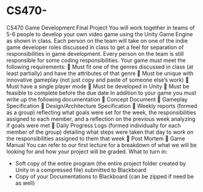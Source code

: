 # CS470-

CS470 Game Development Final Project
You will work together in teams of 5-6 people to develop your own video game using the Unity Game Engine
as shown in class. Each person on the team will take on one of the indie game developer roles discussed in class
to get a feel for separation of responsibilities in game development. Every person on the team is still responsible
for some coding responsibilities.
Your game must meet the following requirements:
 Must fit one of the genres discussed in class (at least partially) and have the attributes of that genre
 Must be unique with innovative gameplay (not just copy and paste of someone else’s work)
 Must have a single player mode
 Must be developed in Unity
 Must be feasible to complete before the due date
In addition to your game you must write up the following documentation
 Concept Document
 Gameplay Specification
 Design/Architecture Specification
 Weekly reports (formed as a group) reflecting what goals were set for the week,
the responsibilities assigned to each member, and a reflection on the previous week analyzing if goals
were met
 Daily Progress Logs (formed individually for each member of the group) detailing what steps were
taken that day to work on the responsibilities assigned to them that week
 Post Mortem
 Game Manual
You can refer to our first lecture for a breakdown of what we will be looking for and how your project will be
graded.
What to turn in:
- Soft copy of the entire program (the entire project folder created by Unity in a compressed file) submitted to
Blackboard
- Copy of your Documentations to Blackboard (can be zipped if need be as well)
